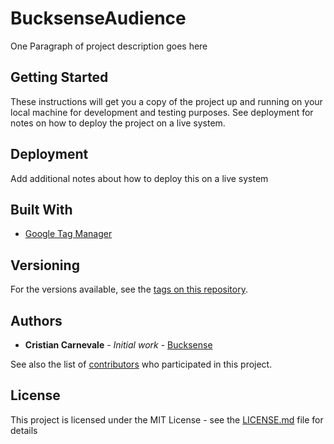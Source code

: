 # BucksenseAudience

One Paragraph of project description goes here

## Getting Started

These instructions will get you a copy of the project up and running on your local machine for development and testing purposes. See deployment for notes on how to deploy the project on a live system.

## Deployment

Add additional notes about how to deploy this on a live system

## Built With

* [Google Tag Manager](https://tagmanager.google.com/)

## Versioning

For the versions available, see the [tags on this repository](https://github.com/bucksense/BucksenseAudience/tags). 

## Authors

* **Cristian Carnevale** - *Initial work* - [Bucksense](https://github.com/bucksense)

See also the list of [contributors](https://github.com/bucksense/BucksenseAudience/graphs/contributors) who participated in this project.

## License

This project is licensed under the MIT License - see the [LICENSE.md](LICENSE.md) file for details


